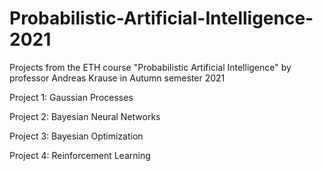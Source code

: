 # Probabilistic-Artificial-Intelligence-2021
Projects from the ETH course "Probabilistic Artificial Intelligence" by professor Andreas Krause in Autumn semester 2021

Project 1: Gaussian Processes

Project 2: Bayesian Neural Networks

Project 3: Bayesian Optimization

Project 4: Reinforcement Learning
